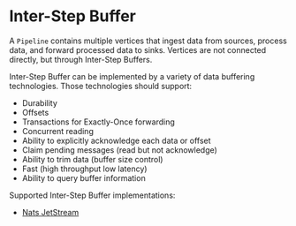 # Inter-Step Buffer

A `Pipeline` contains multiple vertices that ingest data from sources, process data, and forward processed data to sinks.
Vertices are not connected directly, but through Inter-Step Buffers.

Inter-Step Buffer can be implemented by a variety of data buffering technologies. Those technologies should support:

- Durability
- Offsets
- Transactions for Exactly-Once forwarding
- Concurrent reading
- Ability to explicitly acknowledge each data or offset
- Claim pending messages (read but not acknowledge)
- Ability to trim data (buffer size control)
- Fast (high throughput low latency)
- Ability to query buffer information

Supported Inter-Step Buffer implementations:

- [Nats JetStream](https://docs.nats.io/nats-concepts/jetstream)
